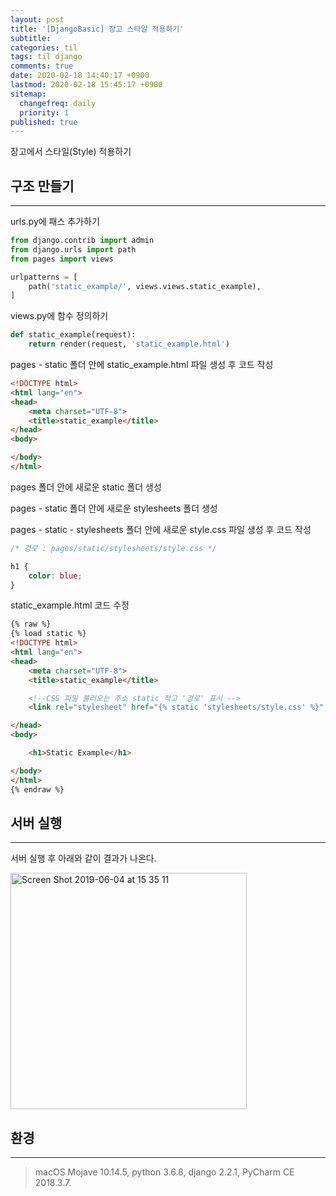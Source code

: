 ```yaml
---
layout: post
title: '[DjangoBasic] 장고 스타일 적용하기'
subtitle: 
categories: til
tags: til django
comments: true
date: 2020-02-18 14:40:17 +0900
lastmod: 2020-02-18 15:45:17 +0900
sitemap:
  changefreq: daily
  priority: 1
published: true
---
```




장고에서 스타일(Style) 적용하기<br/>

## 구조 만들기
---

urls.py에 패스 추가하기<br/>

```python
from django.contrib import admin
from django.urls import path
from pages import views

urlpatterns = [
    path('static_example/', views.views.static_example),
]
```

views.py에 함수 정의하기<br/>

```python
def static_example(request):
    return render(request, 'static_example.html')
```

pages - static 폴더 안에 static_example.html 파일 생성 후 코드 작성<br/>

```html
<!DOCTYPE html>
<html lang="en">
<head>
    <meta charset="UTF-8">
    <title>static_example</title>
</head>
<body>

</body>
</html>
```

pages 폴더 안에 새로운 static 폴더 생성 <br/>

pages - static 폴더 안에 새로운 stylesheets 폴더 생성 <br/>

pages - static - stylesheets 폴더 안에 새로운 style.css 파일 생성 후 코드 작성 <br/>

```css
/* 경로 : pages/static/stylesheets/style.css */

h1 {
    color: blue;
}
```

static_example.html 코드 수정<br/>

```html
{% raw %}
{% load static %}
<!DOCTYPE html>
<html lang="en">
<head>
    <meta charset="UTF-8">
    <title>static_example</title>

    <!--CSS 파일 불러오는 주소 static 적고 '경로' 표시 -->
    <link rel="stylesheet" href="{% static 'stylesheets/style.css' %}" type="text/css">

</head>
<body>

    <h1>Static Example</h1>

</body>
</html>
{% endraw %}
```

## 서버 실행
---
서버 실행 후 아래와 같이 결과가 나온다.<br/>

<img width="378" alt="Screen Shot 2019-06-04 at 15 35 11" src="https://user-images.githubusercontent.com/46523571/58856869-c22b7380-86de-11e9-87d9-1248237a04d5.png"><br/>





## 환경
---
> macOS Mojave 10.14.5, 
> python 3.6.8, 
> django 2.2.1, 
> PyCharm CE 2018.3.7.